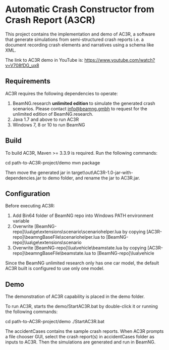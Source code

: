 # Automatic Crash Constructor from Crash Report (A3CR) 

This project contains the implementation and demo of AC3R, a software that generate simulations from semi-structured crash reports i.e. a document recording crash elements and narratives using a schema like XML.

The link to AC3R demo in YouTube is:
https://www.youtube.com/watch?v=V708fDG_ux8

## Requirements

AC3R requires the following dependencies to operate: 

1. BeamNG.research <b> unlimited edition </b> to simulate the generated crash scenarios. Please contact info@beamng.gmbh to request for the unlimited edition of BeamNG.research.
2. Java 1.7 and above to run AC3R
3. Windows 7, 8 or 10 to run BeamNG 

## Build

To build AC3R, Maven >= 3.3.9 is required. Run the following commands:

cd path-to-AC3R-project/demo
mvn package

Then move the generated jar in target\out\AC3R-1.0-jar-with-dependencies.jar to demo folder, and rename the jar to AC3R.jar.

## Configuration

Before executing AC3R:

1. Add Bin64 folder of BeamNG repo into Windows PATH environment variable
2. Overwrite [BeamNG-repo]\lua\ge\extensions\scenario\scenariohelper.lua by copying [AC3R-repo]\beamngBaseFile\scenariohelper.lua to [BeamNG-repo]\lua\ge\extensions\scenario
3. Overwrite [BeamNG-repo]\lua\vehicle\beamstate.lua by copying [AC3R-repo]\beamngBaseFile\beamstate.lua to [BeamNG-repo]\lua\vehicle

Since the BeamNG unlimited research only has one car model, the default AC3R built is configured to use only one model.

## Demo

The demonstration of AC3R capability is placed in the demo folder.

To run AC3R, starts the demo/StartAC3R.bat by double-click it or running the following commands:

cd path-to-AC3R-project/demo
./StartAC3R.bat

The accidentCases contains the sample crash reports. When AC3R prompts a file chooser GUI, select the crash report(s) in accidentCases folder as inputs to AC3R. Then the simulations are generated and run in BeamNG.
